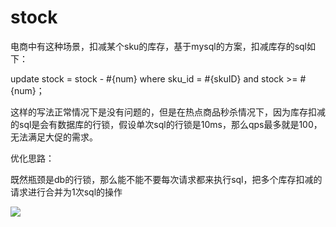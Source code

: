 # stock
电商中有这种场景，扣减某个sku的库存，基于mysql的方案，扣减库存的sql如下：

update stock = stock - #{num} where sku_id = #{skuID} and stock >= #{num}；

这样的写法正常情况下是没有问题的，但是在热点商品秒杀情况下，因为库存扣减的sql是会有数据库的行锁，假设单次sql的行锁是10ms，那么qps最多就是100，无法满足大促的需求。

  

优化思路：

既然瓶颈是db的行锁，那么能不能不要每次请求都来执行sql，把多个库存扣减的请求进行合并为1次sql的操作

  ![](http://chuantu.xyz/t6/726/1585558133x3752237043.png)